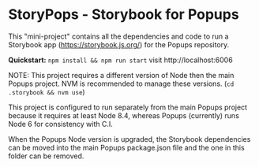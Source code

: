 # StoryPops - Storybook for Popups

This "mini-project" contains all the dependencies and code to run a
Storybook app (https://storybook.js.org/) for the Popups repository.

**Quickstart:**
`npm install && npm run start` visit http://localhost:6006

NOTE: This project requires a different version of Node then the main Popups project. NVM is recommended to manage these versions.
(`cd .storybook && nvm use`)

This project is configured to run separately from the main Popups project
because it requires at least Node 8.4, whereas Popups (currently)
runs Node 6 for consistency with C.I.

When the Popups Node version is upgraded, the Storybook dependencies
can be moved into the main Popups package.json file and the one in
this folder can be removed.
